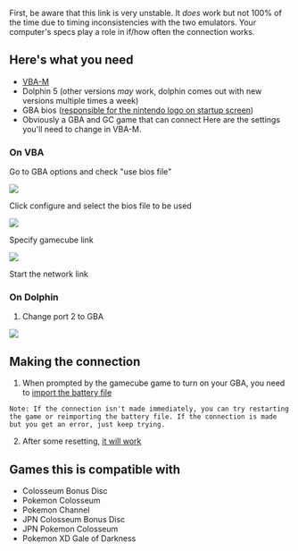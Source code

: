 First, be aware that this link is very unstable. It *does* work but not 100% of the time due to timing inconsistencies with the two emulators. Your computer's specs play a role in if/how often the connection works.

## Here's what you need

* [VBA-M](https://sourceforge.net/projects/vbam/)
* Dolphin 5 (other versions *may* work, dolphin comes out with new versions multiple times a week)
* GBA bios ([responsible for the nintendo logo on startup screen](http://imgur.com/byn7Kfb))
* Obviously a GBA and GC game that can connect
Here are the settings you'll need to change in VBA-M.

### On VBA

Go to GBA options and check "use bios file"

![](https://i.imgur.com/SkW6FLW.png?1)

Click configure and select the bios file to be used

![](http://imgur.com/90PX5wX.png?1)

Specify gamecube link

![](http://imgur.com/i5CBXxB.png?1)

Start the network link

### On Dolphin

1. Change port 2 to GBA

![](http://imgur.com/kRKtIVz.png?1)

## Making the connection

1. When prompted by the gamecube game to turn on your GBA, you need to [import the battery file](http://imgur.com/O9SIcLf)
```
Note: If the connection isn't made immediately, you can try restarting the game or reimporting the battery file. If the connection is made but you get an error, just keep trying.
```

2. After some resetting, [it will work](http://imgur.com/73hIBIT)

## Games this is compatible with

- Colosseum Bonus Disc
- Pokemon Colosseum
- Pokemon Channel
- JPN Colosseum Bonus Disc
- JPN Pokemon Colosseum
- Pokemon XD Gale of Darkness
